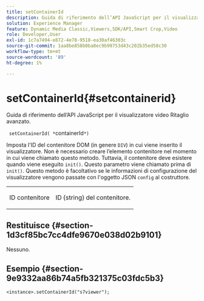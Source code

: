 ```yaml
---
title: setContainerId
description: Guida di riferimento dell’API JavaScript per il visualizzatore video Ritaglio avanzato.
solution: Experience Manager
feature: Dynamic Media Classic,Viewers,SDK/API,Smart Crop,Video
role: Developer,User
exl-id: 1c7a7494-e872-4e78-9518-ea30af46303c
source-git-commit: 1aa8be858b0ba8ec9b99753d43c202b35ed58c30
workflow-type: tm+mt
source-wordcount: '89'
ht-degree: 1%

---
```


# setContainerId{#setcontainerid}

Guida di riferimento dell’API JavaScript per il visualizzatore video Ritaglio avanzato.

` setContainerId( *`containerId`*)`

Imposta l&#39;ID del contenitore DOM (in genere `DIV`) in cui viene inserito il visualizzatore. Non è necessario creare l’elemento contenitore nel momento in cui viene chiamato questo metodo. Tuttavia, il contenitore deve esistere quando viene eseguito `init()`. Questo parametro viene chiamato prima di `init()`. Questo metodo è facoltativo se le informazioni di configurazione del visualizzatore vengono passate con l&#39;oggetto JSON `config` al costruttore.

<table id="table_896DFF34A68A403DB93A6D597461A573"> 
 <tbody> 
  <tr> 
   <td colname="col1"> <p> <span class="codeph"> <span class="varname"> ID contenitore </span> </span> </p> </td> 
   <td colname="col2"> <p> ID <span class="codeph"> {string} </span> del contenitore. </p> </td> 
  </tr> 
 </tbody> 
</table>

## Restituisce {#section-1d3cf85bc7cc4dfe9670e038d02b9101}

Nessuno.

## Esempio {#section-9e9332aa86b74a5fb321375c03fdc5b3}

```
<instance>.setContainerId("s7viewer");
```

